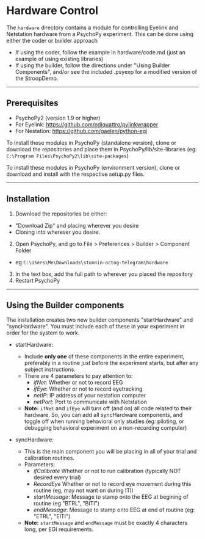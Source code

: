 # Hardware Control
The `hardware` directory contains a module for controlling Eyelink and Netstation hardware from a PsychoPy experiment. This can be done using either the coder or builder approach

- If using the coder, follow the example in hardware/code.md (just an example of using existing libraries)
- If using the builder, follow the directions under "Using Builder Components", and/or see the included .psyexp for a modified version of the StroopDemo.

---
## Prerequisites
- PsychoPy2 (version 1.9 or higher)
- For Eyelink: https://github.com/ndiquattro/pylinkwrapper
- For Nestation: https://github.com/gaelen/python-egi

To install these modules in PsychoPy (standalone version), clone or download the repositories and place them in PsychoPy/lib/site-libraries (eg: `C:\Program Files\PsychoPy2\lib\site-packages`)

To install these modules in PsychoPy (environment version), clone or download and install with the respective setup.py files.

---
## Installation
1. Download the repositories be either:
  - "Download Zip" and placing wherever you desire
  - Cloning into wherever you desire.
2. Open PsychoPy, and go to File > Preferences > Builder > Component Folder
  - eg `C:\Users\Me\Downloads\stunnin-octog-telegram\hardware`
3. In the text box, add the full path to wherever you placed the repository
4. Restart PsychoPy

---
## Using the Builder components
The installation creates two new builder components "startHardware" and "syncHardware". You must include each of these in your experiment in order for the system to work.

- startHardware:
  - Include **only one** of these components in the entire experiment, preferably in a routine just before the experiment starts, but after any subject instructions.
  - There are 4 parameters to pay attention to:
    - *ifNet*: Whether or not to record EEG
    - *ifEye*: Whether or not to record eyetracking
    - *netIP*: IP address of your nestation computer
    - *netPort*: Port to communicate with Netstation
  - **Note:** `ifNet` and `ifEye` will turn off (and on) all code related to their hardware. So, you can add all syncHardware components, and toggle off when running behavioral only studies (eg: piloting, or debugging behavioral experiment on a non-recording computer)

- syncHardware:
  - This is the main component you will be placing in all of your trial and calibration routines.
  - Parameters:
    - *ifCalibrate* Whether or not to run calibration (typically NOT desired every trial)
    - *RecordEye* Whether or not to record eye movement during this routine (eg, may not want on during ITI)
    - *startMessage*: Message to stamp onto the EEG at begining of routine (eg "BTRL", "BITI")
    - *endMessage*: Message to stamp onto EEG at end of routine (eg: "ETRL", "EITI")
  - **Note:** `startMessage` and `endMessage` must be exactly 4 characters long, per EGI requirements.
